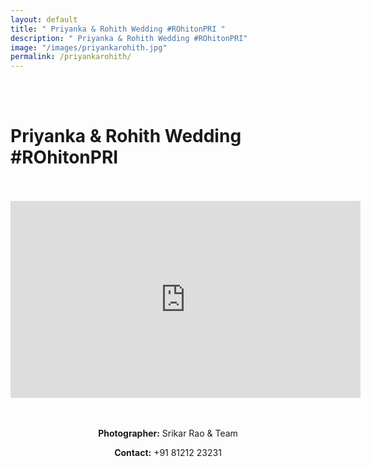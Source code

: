 ```yaml
---
layout: default
title: " Priyanka & Rohith Wedding #ROhitonPRI "
description: " Priyanka & Rohith Wedding #ROhitonPRI"
image: "/images/priyankarohith.jpg"
permalink: /priyankarohith/
---
```

<br>
<br>
<h1>Priyanka & Rohith Wedding #ROhitonPRI</h1>
<br>
<br>
<div class="row">
<iframe width="560" height="315" src="https://www.youtube.com/embed/tnQF5wlwgwg" title="YouTube video player" frameborder="0" allow="accelerometer; autoplay; clipboard-write; encrypted-media; gyroscope; picture-in-picture" allowfullscreen></iframe>
</div>
<br>
<br>
<div  class="col-md-6" data-aos="fade-up" style="text-align:left; float:none;margin:auto;">
<p style="text-align:center"><b>Photographer:</b> Srikar Rao & Team</p>
<p style="text-align:center"><b>Contact:</b> +91 81212 23231</p>
<br>
</div>
